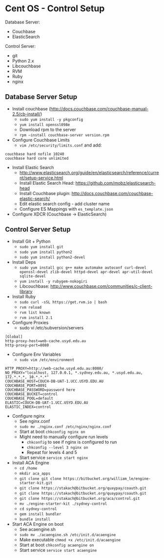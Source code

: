 # Cent OS - Control Setup

Database Server:

* Couchbase
* ElasticSearch


Control Server:

* git
* Python 2.x
* Libcouchbase
* RVM
* Ruby
* nginx




## Database Server Setup

* Install couchbase (http://docs.couchbase.com/couchbase-manual-2.5/cb-install/)
    * `sudo yum install -y pkgconfig`
    * `yum install openssl098e`
    * Download rpm to the server
    * `rpm –install couchbase-server version.rpm`
* Configure Couchbase Limits
    * `vim /etc/security/limits.conf` and add:

```
couchbase hard nofile 10240
couchbase hard core unlimited
```

* Install Elastic Search
    * http://www.elasticsearch.org/guide/en/elasticsearch/reference/current/setup-service.html
    * Install Elastic Search Head: https://github.com/mobz/elasticsearch-head
    * Install Couchbase plugin: http://docs.couchbase.com/couchbase-elastic-search/
    * Edit elastic search config - add cluster name
    * Configure ES Mappings with `es_template.json`
* Configure XDCR (Couchbase -> ElasticSearch)


## Control Server Setup

* Install Git + Python
    * `sudo yum install git`
    * `sudo yum install python2`
    * `sudo yum install python2-devel`
* Install Deps
    * `sudo yum install gcc g++ make automake autoconf curl-devel openssl-devel zlib-devel httpd-devel apr-devel apr-util-devel sqlite-devel`
    * `yum install -y rubygem-nokogiri`
    * Libcouchbase: http://www.couchbase.com/communities/c-client-library
* Install Ruby
    * `sudo curl -sSL https://get.rvm.io | bash`
    * `rvm reload`
    * `rvm list known`
    * `rvm install 2.1`
* Configure Proxies
    * sudo vi /etc/subversion/servers

```
[Global]
http-proxy-host=web-cache.usyd.edu.au
http-proxy-port=8080
```

* Configure Env Variables
  * `sudo vim /etc/environment`

```
HTTP_PROXY=http://web-cache.usyd.edu.au:8080/
NO_PROXY="localhost, 127.0.0.1, *.sydney.edu.au, *.usyd.edu.au, 172.*.*.*, 10.*.*.*"
COUCHBASE_HOST=COUCH-DB-UAT-1.UCC.USYD.EDU.AU
COUCHBASE_PORT=8091
COUCHBASE_PASSWORD=password here
COUCHBASE_BUCKET=control
COUCHBASE_POOL=default
ELASTIC=COUCH-DB-UAT-1.UCC.USYD.EDU.AU
ELASTIC_INDEX=control
```

* Configure nginx
    * See nginx.conf
    * `sudo mv ./nginx.conf /etc/nginx/nginx.conf`
    * Start at boot `chkconfig nginx on`
    * Might need to manually configure run levels
        * `chkconfig` to see if nginx is configured to run
        * `chkconfig --level 3 nginx on`
        * Repeat for levels 4 and 5
    * Start service `service start nginx`
* Install ACA Engine
    * `cd /home`
    * `mkdir aca_apps`
    * `git clone git clone https://bitbucket.org/william_le/engine-starter-kit.git`
    * `git clone https://stakach@bitbucket.org/quaypay/coauth.git`
    * `git clone https://stakach@bitbucket.org/quaypay/coauth.git`
    * `git clone https://stakach@bitbucket.org/aca/control.git`
    * `mv ./engine-starter-kit ./sydney-control`
    * `cd sydney-control`
    * `gem install bundler`
    * `bundle install`
* Start ACA Engine on boot
    * See acaengine.sh
    * `sudo mv ./acaengine.sh /etc/init.d/acaengine`
    * Make executable `chmod +x /etc/init.d/acaengine`
    * Start at boot `chkconfig acaengine on`
    * Start service `service start acaengine`
